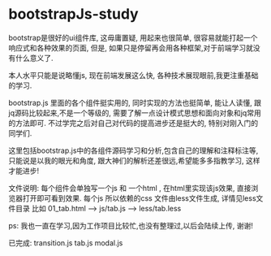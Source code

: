 # bootstrapJs-study

  bootstrap是很好的ui组件库, 这毋庸置疑, 用起来也很简单, 很容易就能打起一个响应式和各种效果的页面, 但是, 如果只是停留再会用各种框架,对于前端学习就没有什么意义了.

  本人水平只能是说略懂js, 现在前端发展这么快, 各种技术展现眼前,我更注重基础的学习.

  bootstrap.js 里面的各个组件挺实用的, 同时实现的方法也挺简单, 能让人读懂, 跟jq源码比较起来,不是一个等级的, 需要了解一点设计模式思想和面向对象和jq常用的方法即可. 不过学完之后对自己对代码的提高进步还是挺大的, 特别对刚入门的同学们.

  这里包括bootstrap.js中的各组件源码学习和分析,包含自己的理解和注释标注等, 只能说是以我的眼光和角度, 跟大神们的解析还差很远,希望能多多指教学习, 这样才能进步!

  文件说明: 每个组件会单独写一个js 和 一个html , 在html里实现该js效果, 直接浏览器打开即可看到效果.
           每个js 所以依赖的css 文件由less文件生成, 详情见less文件目录
           比如 01_tab.html --> js/tab.js --> less/tab.less

  ps: 我也一直在学习,因为工作项目比较忙,也没有整理过,以后会陆续上传, 谢谢!
  
  已完成: transition.js
          tab.js
          modal.js
